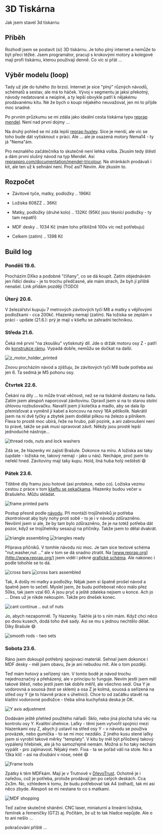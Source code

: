 # 3D Tiskárna

Jak jsem stavel 3d tiskarnu

## Příběh

Rozhodl jsem se postavit (si) 3D tiskárnu. Je toho plný internet a nemůže to být přeci těžké. Jsem programátor, pracuji s krokovými motory a kolegové mají profi tiskárnu, kterou používají denně. Co víc si přát ...

## Výběr modelu (loop)

Tady už jde do tuhého (to brzo). Internet je sice "plný" různých návodů, schématů a sestav, ale má to háček. Vývoj v segmentu je jaksi překotný, návody nedatované a neúplné, a ty lepší obvykle patří k nějakému prodávanému kitu. Né že bych o koupi nějakého neuvažoval, jen mi to přijde moc snadné.

Po prvním průzkumu se mi zdála jako ideální cesta tiskárna typu [reprap mendel](http://reprap.org/wiki/Mendel). Není nad první dojmy ...

Na druhý pohled se mi zdá lepší [reprap huxley](http://reprap.org/wiki/Huxley). Sice je menší, ale víc se toho bude dát vytisknout v práci. Ale ... ale je osazená motory Nema14 - ty já "Nema"ám.

Pro neznalého začátečníka to skutečně není lehká volba. Zkusím tedy štěstí a dám první slušný návod na typ Mendel. Asi [reprappro.com/documentation/mendel-tricolour](https://reprappro.com/documentation/mendel-tricolour/). Na stránkách prodávali i kit, ale ten už k sehnání není. Proč asi? Nevím. Ale zkusím to.

## Rozpočet
* Závitové tyče, matky, podložky .. 196Kč
* Ložiska 608ZZ .. 36Kč
* Matky, podložky (druhé kolo) .. 132Kč (95Kč jsou těsnící podložky - ty tam nepatří)
* MDF desky .. 1034 Kč (mám toho přibližně 100x víc než potřebuju)

* Celkem (zatím) .. 1398 Kč

## Build log

### Pondělí 19.6.
Procházím DXko a podobné "číňany", co se dá koupit. Zatím objednávám jen řídící desku - je to trochu předčasné, ale mám strach, že byh jí příště nenašel. Link přidám později (TODO)

### Úterý 20.6.
V železářství kupuju 7 metrových závitových tyčí M8 a matky s vějířovými podložkami - cca 200kč. Hlazenky nemají (zatím). Na ložiska se zeptám v práci - update (21.6.): prý je mají v kšeftu se zahradní technikou.

### Středa 21.6.
Čeká mě první "na zkoušku" vytisknutý díl. Jde o držák motoru osy Z - patří do [konstrukce rámu](https://reprappro.com/documentation/mendel-tricolour/frame-assembly/). Vypadá dobře, nemůžu se dočkat na další.

![z_motor_holder_printed](/img/z_motor_holder_printed.jpg)

Znovu procházím návod a zjišťuju, že závitových tyčí M8 bude potřeba asi jen 6. Ta sedmá je M5 pohonu osy.

### Čtvrtek 22.6.
Čekání na díly ... to může trvat věčnost, než se na tiskárně dostanu na řadu. Zatím jsem alespoň naporcoval závitovinu. Opravil jsem si na to starou stolní úhlovou rozbušovačku. Navařil jsem jí kolečka a madlo, aby se dala líp přemísťovat a vyměnil jí kabel a koncovu na nový 16A pětíkolík. Nakrátil jsem na ní dvě tyčky a zbytek jsem dodělal pilkou na železo a pilníkem. Flexa to prostě moc ubírá, řeže na hrubo, pálí pozink, a ani zabroušení není to pravé, takže se pak musí opravovat závit. Někdy jsou prostě lepší jednoduché nástroje...

![thread rods, nuts and lock washers](/img/thread_rods.jpg)

Zdá se, že hlazenky mi zajistí Brašule. Dokonce na míru. A ložiska asi taky (update - ložiska ne, takový nemají - jako u nás). Nechápe, proč jsem to neřekl hned. Závitoviny mají taky kupu. Hold, líná huba holý neštěstí :smile:

### Pátek 23.6.
Tištěné díly framu jsou hotové (asi protekce, nebo co). Ložiska vezmu cestou z práce v tom [kšeftu se sekačkama](www.agrico-sro.cz). Hlazenky budou večer u Brašuleho. Můžu skládat.

![frame printed parts](/img/frame_printed_parts.jpg)

Postup přesně podle [návodu](https://reprappro.com/documentation/mendel-tricolour/frame-assembly/). Při montáži trojůhelníků je potřeba zkontrolovat aby byly nohy proti sobě - to je i v návodu zdůrazněno. Nevšiml jsem si ale, že by tam bylo zdůrazněno, že je na totéž potřeba dát pozor, když se trojůhelníky sesazují na příčníky. Takže jsem to dělal dvakrát.

![triangle assembling](/img/one_triangle.jpg)
![triangles ready](/img/two_triangles.jpg)

Příprava příčníků. V tomhle návodu nic moc. Je tam sice textové schéma "nut,washer,nut ..." ale v tom se dá snadno ztratit. Na [www.reprap.org](http://www.reprap.org/) jsem viděl i pěkné [grafické schéma](http://reprap.org/wiki/File:Rear-rods.png). Ale nakonec i podle tohohle se to dá.

![cross bars](/img/cross_bars.jpg)
![cross bars assembled](/img/cross_bars_assembled.jpg)

Tak, A došly mi matky a podložky. Nějak jsem si špatně prošel návod a špatně jsem to sečetl. Myslel jsem, že budu potřebovat něco málo přez 50ks, tak jsem vzal 60. A jsou pryč a ještě zdaleka nejsem u konce. Ach jo ... Dnes už je nikde nekoupím. Takže pro dnešek konec.

![cant continue .. out of nuts](/img/out_of_nuts.jpg)

Jo, abych nezapomněl. Ty hlazenky. Takhle já to s ním mám. Když chci něco po dvou kusech, dodá toho dvě sady. Asi se mu s jednou nechtělo dělat. Díky Brašule :smile:

![smooth rods - two sets](/img/smooth_rods.jpg)

### Sobota 23.6.
Ráno jsem dokoupil potřebný spojovací materiál. Sehnal jsem dokonce i MDF desky - měl jsem obavu, že je ani nebudou mít. Ale o tom později.

Teď mám hotový a seřízený rám. V tomto bodě je návod trochu nejednoznačný a přeházený, ale v principu to funguje. Nevím jestli jsem měl takové štěstí, nebo jestli jsem tak dobře měřil, ale všechno sedí. Osa Y je vodorovná a souosá (test se sklem) a osa Z je kolmá, souosá a seřízená na střed osy Y (je to hlavně práce s úhelnicí). Chce to od začátku stavět na klalitní vodorovné podložce - třeba silna kuchyňská deska je OK.

![Y axis adjustment](/img/frame_aldjust.jpg)

Dodávám ještě přehled použitého nářadí: Sklo, nebo jiná plochá tuhá věc na kontrolu osy Y. Kvalitní úhelnice. Laťky - těmi jsem vytvořil spojnici mezi hlazenkami osy Z, abych ji ustavil na střed osy Y - v návodu se používa provázek, nebo gumička - to se mi moc nezdálo. Z jiného kusu stené laťky jsem si vyrobil takové měrky "templaty". V kitu by měl být přiložený takový vypálený hřebínek, ale já ho samozřejmě nemám. Možná si ho taky nechám vypálit - pro zajímavost. Nějaký metr. Fixa - ta se pořád válí na stole. No a 13ka klíč - asi na ďoubání v nose, nééé :smile:

![Frame tools](/img/frame_tools.jpg)

Zpátky k těm MDFkám. Mají je v Trutnově v [DřevoTrust](http://www.drevotrust.cz/cz/). Ochotně je i nařežou, což je potřeba, protože prodávají jen po celých deskách. Cca 2x3m. No, vzhledem k tomu, že budu potřebovat tak A4 (odhad), tak mi asi něco zbyde. Alespoň se mi nestane to co s matkami.

![MDF shopping](/img/shoping_for_mdf.jpg)

Teď začne skutečné shánění. CNC laser, miniaturní a lineární ložiska, řemínek a řemeničky (GT2) aj. Počítám, že už to tak hladce nepůjde. Ale o to ani nešlo ...

pokračování příště ...
